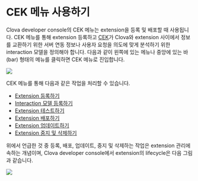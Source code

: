 # CEK 메뉴 사용하기
Clova developer console의 CEK 메뉴는 extension을 등록 및 배포할 때 사용됩니다. CEK 메뉴를 통해 extension 등록하고 [CEK](/CEK/CEK_Overview.md#WhatisCEK)가 Clova와 extension 사이에서 정보를 교환하기 위한 서버 연동 정보나 사용자 요청을 의도에 맞게 분석하기 위한 interaction 모델을 정의해야 합니다. 다음과 같이 왼쪽에 있는 메뉴나 중앙에 있는 바(bar) 형태의 메뉴를 클릭하면 CEK 메뉴로 진입합니다.

![](/DevConsole/Resources/Images/DevConsole-Entering_CEK_Menu.png)

CEK 메뉴를 통해 다음과 같은 작업을 처리할 수 있습니다.

* [Extension 등록하기](/DevConsole/Guides/CEK/Register_Extension.md)
* [Interaction 모델 등록하기](/DevConsole/Guides/CEK/Register_Interaction_Model.md)
* [Extension 테스트하기](/DevConsole/Guides/CEK/Test_Extension.md)
* [Extension 배포하기](/DevConsole/Guides/CEK/Deploy_Extension.md)
* [Extension 업데이트하기](/DevConsole/Guides/CEK/Update_Extension.md)
* [Extension 중지 및 삭제하기](/DevConsole/Guides/CEK/Remove_Extension.md)

위에서 언급한 것 중 등록, 배포, 업데이트, 중지 및 삭제하는 작업은 extension 관리에 속하는 개념이며, Clova developer console에서 extension의 lifecycle은 다음 그림과 같습니다.

![](/DevConsole/Resources/Images/DevConsole-Extension_LifeCycle.png)
